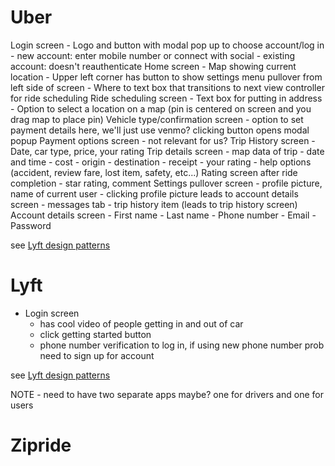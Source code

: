 # Uber
Login screen
    - Logo and button with modal pop up to choose account/log in
        - new account: enter mobile number or connect with social
        - existing account: doesn't reauthenticate
Home screen
    - Map showing current location
    - Upper left corner has button to show settings menu pullover from left side of screen
    - Where to text box that transitions to next view controller for ride scheduling
Ride scheduling screen
    - Text box for putting in address
    - Option to select a location on a map (pin is centered on screen and you drag map to place pin)
Vehicle type/confirmation screen
    - option to set payment details here, we'll just use venmo? clicking button opens modal popup
Payment options screen
    - not relevant for us?
Trip History screen
    - Date, car type, price, your rating
Trip details screen
    - map data of trip
    - date and time
    - cost
    - origin
    - destination
    - receipt
    - your rating
    - help options (accident, review fare, lost item, safety, etc...)
Rating screen after ride completion
    - star rating, comment
Settings pullover screen
    - profile picture, name of current user
        - clicking profile picture leads to account details screen
    - messages tab
    - trip history item (leads to trip history screen)
Account details screen
    - First name
    - Last name
    - Phone number
    - Email
    - Password

see [Lyft design patterns](https://mobbin.design/apps/uber)


# Lyft
- Login screen
    - has cool video of people getting in and out of car
    - click getting started button
    - phone number verification to log in, if using new phone number prob need to sign up for account

see [Lyft design patterns](https://mobbin.design/apps/lyft)




NOTE - need to have two separate apps maybe? one for drivers and one for users




# Zipride








